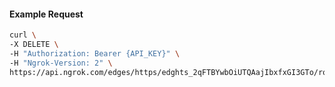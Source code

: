 <!-- Code generated for API Clients. DO NOT EDIT. -->

#### Example Request

```bash
curl \
-X DELETE \
-H "Authorization: Bearer {API_KEY}" \
-H "Ngrok-Version: 2" \
https://api.ngrok.com/edges/https/edghts_2qFTBYwbOiUTQAajIbxfxGI3GTo/routes/edghtsrt_2qFTBaVdCrfyF7k4O6aUakaC0tW/ip_restriction
```
